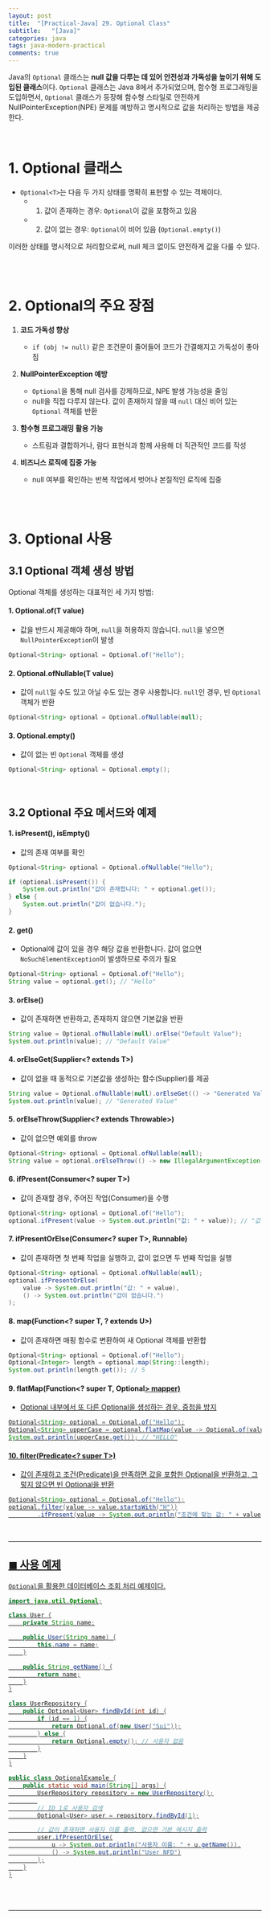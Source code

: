 ```yaml
---
layout: post
title:  "[Practical-Java] 29. Optional Class"
subtitle:   "[Java]"
categories: java
tags: java-modern-practical
comments: true
---
```


Java의 `Optional` 클래스는 **null 값을 다루는 데 있어 안전성과 가독성을 높이기 위해 도입된 클래스**이다. `Optional` 클래스는 Java 8에서 추가되었으며,  함수형 프로그래밍을 도입하면서, `Optional` 클래스가 등장해 함수형 스타일로 안전하게 NullPointerException(NPE) 문제를 예방하고 명시적으로 값을 처리하는 방법을 제공한다.

<br>


# 1. Optional 클래스

- `Optional<T>`는 다음 두 가지 상태를 명확히 표현할 수 있는 객체이다.
  - 1) 값이 존재하는 경우: `Optional`이 값을 포함하고 있음
  - 2) 값이 없는 경우: `Optional`이 비어 있음 (`Optional.empty()`)

이러한 상태를 명시적으로 처리함으로써, null 체크 없이도 안전하게 값을 다룰 수 있다.

<br><br>


# 2. Optional의 주요 장점

1. **코드 가독성 향상**  
   - `if (obj != null)` 같은 조건문이 줄어들어 코드가 간결해지고 가독성이 좋아짐

2. **NullPointerException 예방**  
   - `Optional`을 통해 null 검사를 강제하므로, NPE 발생 가능성을 줄임
   - null을 직접 다루지 않는다. 값이 존재하지 않을 때 `null` 대신 비어 있는 `Optional` 객체를 반환

3. **함수형 프로그래밍 활용 가능**  
   - 스트림과 결합하거나, 람다 표현식과 함께 사용해 더 직관적인 코드를 작성

4. **비즈니스 로직에 집중 가능**  
   - null 여부를 확인하는 반복 작업에서 벗어나 본질적인 로직에 집중

<br><br>


# 3. Optional 사용

## 3.1 Optional 객체 생성 방법

Optional 객체를 생성하는 대표적인 세 가지 방법:

#### **1. Optional.of(T value)**

- 값을 반드시 제공해야 하며, `null`을 허용하지 않습니다. `null`을 넣으면 `NullPointerException`이 발생
```java
Optional<String> optional = Optional.of("Hello");
```

#### **2. Optional.ofNullable(T value)**

- 값이 `null`일 수도 있고 아닐 수도 있는 경우 사용합니다. `null`인 경우, 빈 `Optional` 객체가 반환
```java
Optional<String> optional = Optional.ofNullable(null);
```

#### **3. Optional.empty()**

- 값이 없는 빈 `Optional` 객체를 생성
```java
Optional<String> optional = Optional.empty();
```

<br>


## 3.2 Optional 주요 메서드와 예제

#### **1. isPresent(), isEmpty()**

- 값의 존재 여부를 확인
```java
Optional<String> optional = Optional.ofNullable("Hello");

if (optional.isPresent()) {
    System.out.println("값이 존재합니다: " + optional.get());
} else {
    System.out.println("값이 없습니다.");
}
```

#### **2. get()**

- Optional에 값이 있을 경우 해당 값을 반환합니다. 값이 없으면 `NoSuchElementException`이 발생하므로 주의가 필요
```java
Optional<String> optional = Optional.of("Hello");
String value = optional.get(); // "Hello"
```

#### **3. orElse()**

- 값이 존재하면 반환하고, 존재하지 않으면 기본값을 반환
```java
String value = Optional.ofNullable(null).orElse("Default Value");
System.out.println(value); // "Default Value"
```

#### **4. orElseGet(Supplier<? extends T>)**

- 값이 없을 때 동적으로 기본값을 생성하는 함수(Supplier)를 제공
```java
String value = Optional.ofNullable(null).orElseGet(() -> "Generated Value");
System.out.println(value); // "Generated Value"
```

#### **5. orElseThrow(Supplier<? extends Throwable>)**

- 값이 없으면 예외를 throw
```java
Optional<String> optional = Optional.ofNullable(null);
String value = optional.orElseThrow(() -> new IllegalArgumentException("값이 없습니다!"));
```

#### **6. ifPresent(Consumer<? super T>)**

- 값이 존재할 경우, 주어진 작업(Consumer)을 수행
```java
Optional<String> optional = Optional.of("Hello");
optional.ifPresent(value -> System.out.println("값: " + value)); // "값: Hello"
```

#### **7. ifPresentOrElse(Consumer<? super T>, Runnable)**

- 값이 존재하면 첫 번째 작업을 실행하고, 값이 없으면 두 번째 작업을 실행
```java
Optional<String> optional = Optional.ofNullable(null);
optional.ifPresentOrElse(
    value -> System.out.println("값: " + value),
    () -> System.out.println("값이 없습니다.")
);
```

#### **8. map(Function<? super T, ? extends U>)**

- 값이 존재하면 매핑 함수로 변환하여 새 Optional 객체를 반환합
```java
Optional<String> optional = Optional.of("Hello");
Optional<Integer> length = optional.map(String::length);
System.out.println(length.get()); // 5
```

#### **9. flatMap(Function<? super T, Optional<U>> mapper)**

- Optional 내부에서 또 다른 Optional을 생성하는 경우, 중첩을 방지
```java
Optional<String> optional = Optional.of("Hello");
Optional<String> upperCase = optional.flatMap(value -> Optional.of(value.toUpperCase()));
System.out.println(upperCase.get()); // "HELLO"
```

#### **10. filter(Predicate<? super T>)**

- 값이 존재하고 조건(Predicate)을 만족하면 값을 포함한 Optional을 반환하고, 그렇지 않으면 빈 Optional을 반환
```java
Optional<String> optional = Optional.of("Hello");
optional.filter(value -> value.startsWith("H"))
        .ifPresent(value -> System.out.println("조건에 맞는 값: " + value)); // "조건에 맞는 값: Hello"
```

<br>

---

## ◼︎ 사용 예제

`Optional`을 활용한 데이터베이스 조회 처리 예제이다.

```java
import java.util.Optional;

class User {
    private String name;

    public User(String name) {
        this.name = name;
    }

    public String getName() {
        return name;
    }
}

class UserRepository {
    public Optional<User> findById(int id) {
        if (id == 1) {
            return Optional.of(new User("Sui"));
        } else {
            return Optional.empty(); // 사용자 없음
        }
    }
}

public class OptionalExample {
    public static void main(String[] args) {
        UserRepository repository = new UserRepository();
        
        // ID 1로 사용자 검색
        Optional<User> user = repository.findById(1);

        // 값이 존재하면 사용자 이름 출력, 없으면 기본 메시지 출력
        user.ifPresentOrElse(
            u -> System.out.println("사용자 이름: " + u.getName()),
            () -> System.out.println("User NFD")
        );
    }
}
```

<br><br>


---

